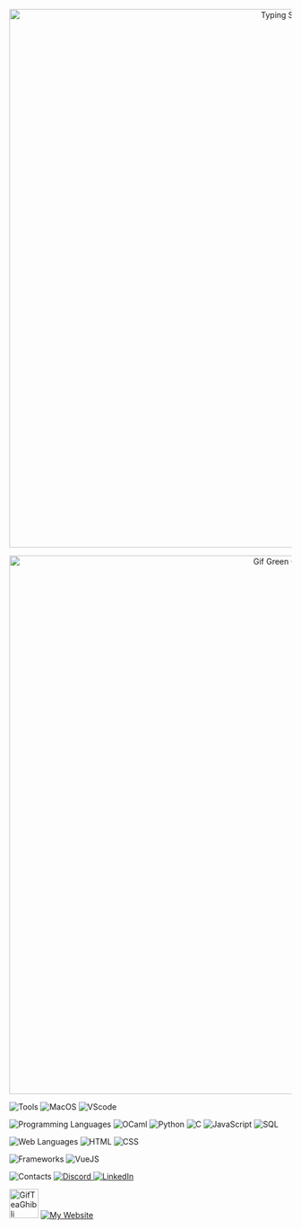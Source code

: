 <p align="center">
  <img src="https://readme-typing-svg.herokuapp.com/?lines=Welcome+to+my+GitHub+profile+!;Passionate+Computer+Science+Student+🌱;Thank+you+for+visiting+💚;&font=Tsukimi+Rounded&size=17&pause=1000&color=8BC665&center=true&width=500&height=60" alt="Typing SVG" style="width: 100vw;"/>
</p>

<p align="center">
  <img src="https://media.giphy.com/media/eHQ5BsgBIBIGI/giphy.gif?cid=790b76117dc36e6c30f7a21bc3210765eedf10e1197c0eaa&ep=v1_user_favorites&rid=giphy.gif&ct=g" alt="Gif Green Ghibli" style="width: 100vw;"/>
</p>

<p>
  <img src="https://img.shields.io/badge/Tools:-81A574?style=for-the-badge" alt="Tools" />
  <img src="https://img.shields.io/badge/MacOS-536842?style=for-the-badge&logo=apple&logoColor=white" alt="MacOS" />
  <img src="https://img.shields.io/badge/VScode-334536?style=for-the-badge&logo=visualstudiocode&logoColor=white" alt="VScode" />
</p>

<p>
  <img src="https://img.shields.io/badge/Programming_Languages:-81A574?style=for-the-badge" alt="Programming Languages" />
  <img src="https://img.shields.io/badge/OCaml-536842?style=for-the-badge&logo=ocaml&logoColor=white" alt="OCaml" />
  <img src="https://img.shields.io/badge/Python-334536?style=for-the-badge&logo=python&logoColor=white" alt="Python" />
  <img src="https://img.shields.io/badge/C-536842?style=for-the-badge&logo=C&logoColor=white" alt="C" />
  <img src="https://img.shields.io/badge/JavaScript-334536?style=for-the-badge&logo=JavaScript&logoColor=white" alt="JavaScript" />
  <img src="https://img.shields.io/badge/SQL-536842?style=for-the-badge&logo=SQL&logoColor=white" alt="SQL" />
</p>

<p>
<img src="https://img.shields.io/badge/Web_Languages:-81A574?style=for-the-badge" alt="Web Languages" />
  <img src="https://img.shields.io/badge/HTML-536842?style=for-the-badge&logo=HTML5&logoColor=white" alt="HTML" />
  <img src="https://img.shields.io/badge/CSS-334536?style=for-the-badge&logo=CSS&logoColor=white" alt="CSS" />
</p>

<p>
  <img src="https://img.shields.io/badge/Frameworks:-81A574?style=for-the-badge" alt="Frameworks" />
  <img src="https://img.shields.io/badge/VueJS-536842?style=for-the-badge&logo=Vue.JS&logoColor=white" alt="VueJS" />
</p>

<p>
  <img src="https://img.shields.io/badge/Contacts:-81A574?style=for-the-badge" alt="Contacts" />
  <a href="https://discordapp.com/users/697343303519043594">
    <img src="https://img.shields.io/badge/Discord-536842?style=for-the-badge&logo=discord&logoColor=white" alt="Discord" />
  </a>
  <a href="https://www.linkedin.com/in/adèle-ponge/">
    <img src="https://img.shields.io/badge/LinkedIn-334536?style=for-the-badge&logo=linkedin&logoColor=white" alt="LinkedIn" />
  </a>
</p>

<p>
  <img src="https://media.giphy.com/media/ym6PmLonLGfv2/giphy.gif?cid=ecf05e476da23a582f33d9868cfa94242bc2a3094b03949f&ep=v1_user_favorites&rid=giphy.gif&ct=g" alt="GifTeaGhibli" style="width: 52px;" />
  <a href="https://adele25p.github.io">
    <img src="https://img.shields.io/badge/Visit_my_Website-81A574?style=for-the-badge" alt="My Website" />
  </a>
</p>

<!-- 
I don't know why I felt like green was the right color! 
If you have other suggestions, don't hesitate to tell me. 
-->